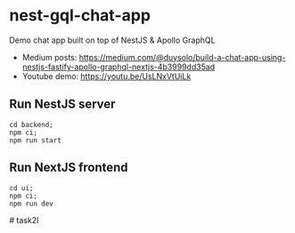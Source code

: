 # nest-gql-chat-app
Demo chat app built on top of NestJS &amp; Apollo GraphQL
- Medium posts: https://medium.com/@duysolo/build-a-chat-app-using-nestjs-fastify-apollo-graphql-nextjs-4b3999dd35ad
- Youtube demo: https://youtu.be/UsLNxVtUiLk

## Run NestJS server
```
cd backend;
npm ci;
npm run start
```

## Run NextJS frontend
```
cd ui;
npm ci;
npm run dev
```
#   t a s k 2 l  
 